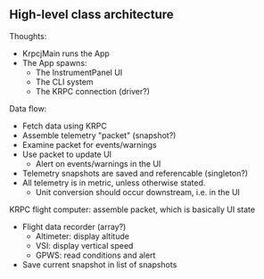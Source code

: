 
## High-level class architecture

Thoughts:
- KrpcjMain runs the App
- The App spawns:
  - The InstrumentPanel UI
  - The CLI system
  - The KRPC connection (driver?)

Data flow:
- Fetch data using KRPC
- Assemble telemetry "packet" (snapshot?)
- Examine packet for events/warnings
- Use packet to update UI
  - Alert on events/warnings in the UI
- Telemetry snapshots are saved and referencable (singleton?)
- All telemetry is in metric, unless otherwise stated.
  - Unit conversion should occur downstream, i.e. in the UI

KRPC flight computer: assemble packet, which is basically UI state
- Flight data recorder (array?)
  - Altimeter: display altitude
  - VSI: display vertical speed
  - GPWS: read conditions and alert
- Save current snapshot in list of snapshots

